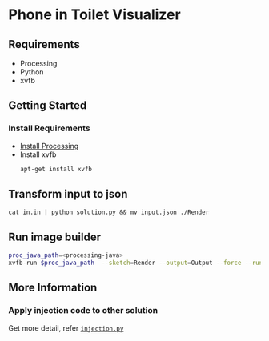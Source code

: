 # Phone in Toilet Visualizer

## Requirements
* Processing
* Python
* xvfb

## Getting Started
### Install Requirements
* [Install Processing](https://gist.github.com/utamadonny/3d07d716d760ff6077275b3143995eff)
* Install xvfb
  ```sh
  apt-get install xvfb
  ```

## Transform input to json
```
cat in.in | python solution.py && mv input.json ./Render
```

## Run image builder
```sh
proc_java_path=<processing-java>
xvfb-run $proc_java_path  --sketch=Render --output=Output --force --run
```

## More Information

### Apply injection code to other solution
Get more detail, refer [`injection.py`](./injection.py)
